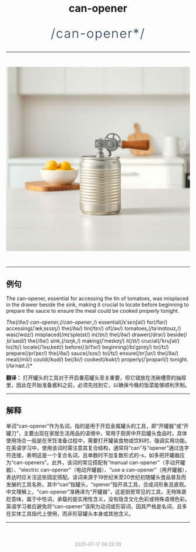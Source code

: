 <div align="center">

# can-opener

<div style="margin: 30px 0;">
<h1 style="font-size: 2.5em; font-weight: 300; letter-spacing: 2px; margin: 0; color: #2c3e50;">
/can-opener*/
</h1>
</div>

</div>

---

<div align="center" style="margin: 40px 0;">

![can-opener](images/can-opener.png)

</div>

---

## 例句

The can-opener, essential for accessing the tin of tomatoes, was misplaced in the drawer beside the sink, making it crucial to locate before beginning to prepare the sauce to ensure the meal could be cooked properly tonight.

*The(/ðə/) can-opener,(/can-opener*,/) essential(/ɛˈsɛnʃəl/) for(/fər/) accessing(/ˈækˌsɛsɪŋ/) the(/ðə/) tin(/tɪn/) of(/əv/) tomatoes,(/təˈmɑtoʊz,/) was(/wɑz/) misplaced(/mɪˈspleɪst/) in(/ɪn/) the(/ðə/) drawer(/drɔr/) beside(/ˌbiˈsaɪd/) the(/ðə/) sink,(/sɪŋk,/) making(/ˈmeɪkɪŋ/) it(/ɪt/) crucial(/ˈkruʃəl/) to(/tɪ/) locate(/ˈloʊˌkeɪt/) before(/ˌbiˈfɔr/) beginning(/bɪˈgɪnɪŋ/) to(/tɪ/) prepare(/priˈpɛr/) the(/ðə/) sauce(/sɔs/) to(/tɪ/) ensure(/ɪnˈʃʊr/) the(/ðə/) meal(/mil/) could(/kʊd/) be(/bi/) cooked(/kʊkt/) properly(/ˈprɑpərli/) tonight.(/təˈnaɪt./)*

**翻译：** 打开罐头的工具对于开启番茄罐头至关重要，但它错放在洗碗槽旁的抽屉里，因此在开始准备酱料之前，必须先找到它，以确保今晚的饭菜能够顺利烹制。

---

## 解释

单词“can-opener”作为名词，指的是用于开启金属罐头的工具，即“开罐器”或“开罐刀”，主要出现在家居生活用品的语境中，常用于厨房中开启罐头食品时。具体使用场合一般是在烹饪准备过程中，需要打开罐装食物或饮料时，强调实用功能。在英语学习中，使用该词时需注意其复合结构，通常将“can”与“opener”通过连字符连接，表明这是一个复合名词，且单数时不加复数形式的-s，如多把开罐器应为“can-openers”。此外，该词的常见搭配有“manual can-opener”（手动开罐器）、“electric can-opener”（电动开罐器）、“use a can-opener”（用开罐器），表达时应关注这些固定搭配。该词来源于19世纪末至20世纪初随罐头食品普及而发展的工具名称，其中“can”指罐头，“opener”指开具工具，合成词形象且直观。中文理解上，“can-opener”准确译为“开罐器”，这是厨房常见的工具，无特殊褒贬意味，属于中性词，承载的是实用性含义，没有隐含文化色彩或特殊语境色彩。英语学习者应避免将“can-opener”误用为动词或形容词，因其严格是名词，且多在实体工具指代上使用，而非形容罐头本身或其他含义。


---

<div align="center" style="margin-top: 50px;">
<small style="color: #999; font-size: 0.9em;">2025-07-17 06:22:39</small>
</div>

